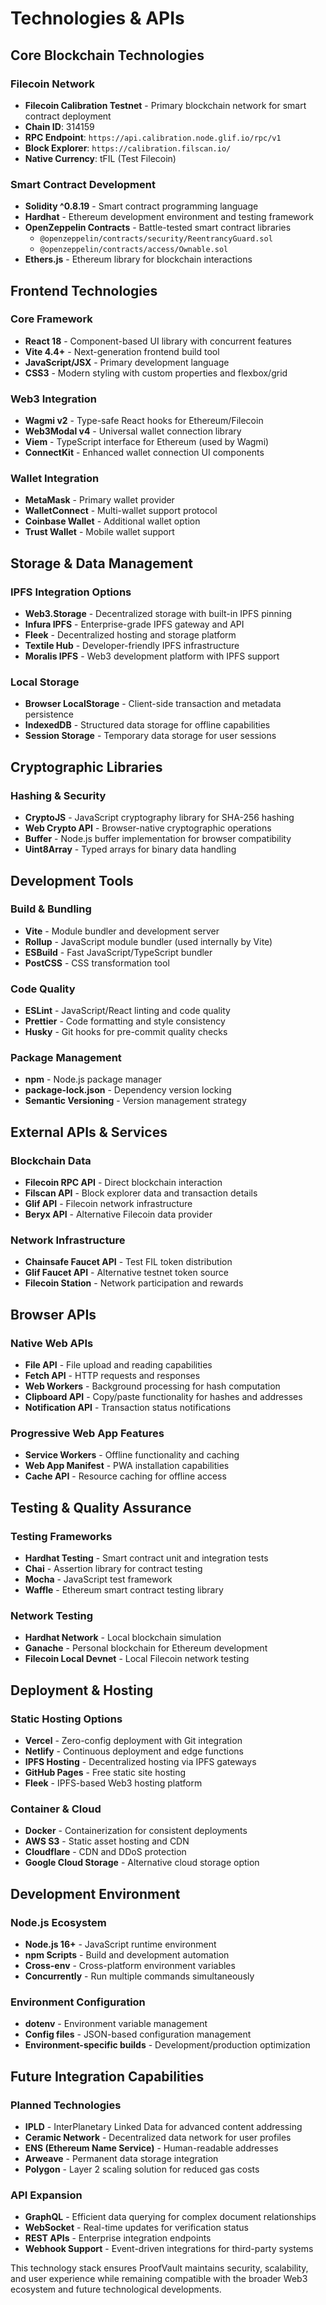 # Technologies & APIs

## Core Blockchain Technologies

### **Filecoin Network**
- **Filecoin Calibration Testnet** - Primary blockchain network for smart contract deployment
- **Chain ID**: 314159
- **RPC Endpoint**: `https://api.calibration.node.glif.io/rpc/v1`
- **Block Explorer**: `https://calibration.filscan.io/`
- **Native Currency**: tFIL (Test Filecoin)

### **Smart Contract Development**
- **Solidity ^0.8.19** - Smart contract programming language
- **Hardhat** - Ethereum development environment and testing framework
- **OpenZeppelin Contracts** - Battle-tested smart contract libraries
  - `@openzeppelin/contracts/security/ReentrancyGuard.sol`
  - `@openzeppelin/contracts/access/Ownable.sol`
- **Ethers.js** - Ethereum library for blockchain interactions

## Frontend Technologies

### **Core Framework**
- **React 18** - Component-based UI library with concurrent features
- **Vite 4.4+** - Next-generation frontend build tool
- **JavaScript/JSX** - Primary development language
- **CSS3** - Modern styling with custom properties and flexbox/grid

### **Web3 Integration**
- **Wagmi v2** - Type-safe React hooks for Ethereum/Filecoin
- **Web3Modal v4** - Universal wallet connection library
- **Viem** - TypeScript interface for Ethereum (used by Wagmi)
- **ConnectKit** - Enhanced wallet connection UI components

### **Wallet Integration**
- **MetaMask** - Primary wallet provider
- **WalletConnect** - Multi-wallet support protocol
- **Coinbase Wallet** - Additional wallet option
- **Trust Wallet** - Mobile wallet support

## Storage & Data Management

### **IPFS Integration Options**
- **Web3.Storage** - Decentralized storage with built-in IPFS pinning
- **Infura IPFS** - Enterprise-grade IPFS gateway and API
- **Fleek** - Decentralized hosting and storage platform
- **Textile Hub** - Developer-friendly IPFS infrastructure
- **Moralis IPFS** - Web3 development platform with IPFS support

### **Local Storage**
- **Browser LocalStorage** - Client-side transaction and metadata persistence
- **IndexedDB** - Structured data storage for offline capabilities
- **Session Storage** - Temporary data storage for user sessions

## Cryptographic Libraries

### **Hashing & Security**
- **CryptoJS** - JavaScript cryptography library for SHA-256 hashing
- **Web Crypto API** - Browser-native cryptographic operations
- **Buffer** - Node.js buffer implementation for browser compatibility
- **Uint8Array** - Typed arrays for binary data handling

## Development Tools

### **Build & Bundling**
- **Vite** - Module bundler and development server
- **Rollup** - JavaScript module bundler (used internally by Vite)
- **ESBuild** - Fast JavaScript/TypeScript bundler
- **PostCSS** - CSS transformation tool

### **Code Quality**
- **ESLint** - JavaScript/React linting and code quality
- **Prettier** - Code formatting and style consistency
- **Husky** - Git hooks for pre-commit quality checks

### **Package Management**
- **npm** - Node.js package manager
- **package-lock.json** - Dependency version locking
- **Semantic Versioning** - Version management strategy

## External APIs & Services

### **Blockchain Data**
- **Filecoin RPC API** - Direct blockchain interaction
- **Filscan API** - Block explorer data and transaction details
- **Glif API** - Filecoin network infrastructure
- **Beryx API** - Alternative Filecoin data provider

### **Network Infrastructure**
- **Chainsafe Faucet API** - Test FIL token distribution
- **Glif Faucet API** - Alternative testnet token source
- **Filecoin Station** - Network participation and rewards

## Browser APIs

### **Native Web APIs**
- **File API** - File upload and reading capabilities
- **Fetch API** - HTTP requests and responses
- **Web Workers** - Background processing for hash computation
- **Clipboard API** - Copy/paste functionality for hashes and addresses
- **Notification API** - Transaction status notifications

### **Progressive Web App Features**
- **Service Workers** - Offline functionality and caching
- **Web App Manifest** - PWA installation capabilities
- **Cache API** - Resource caching for offline access

## Testing & Quality Assurance

### **Testing Frameworks**
- **Hardhat Testing** - Smart contract unit and integration tests
- **Chai** - Assertion library for contract testing
- **Mocha** - JavaScript test framework
- **Waffle** - Ethereum smart contract testing library

### **Network Testing**
- **Hardhat Network** - Local blockchain simulation
- **Ganache** - Personal blockchain for Ethereum development
- **Filecoin Local Devnet** - Local Filecoin network testing

## Deployment & Hosting

### **Static Hosting Options**
- **Vercel** - Zero-config deployment with Git integration
- **Netlify** - Continuous deployment and edge functions
- **IPFS Hosting** - Decentralized hosting via IPFS gateways
- **GitHub Pages** - Free static site hosting
- **Fleek** - IPFS-based Web3 hosting platform

### **Container & Cloud**
- **Docker** - Containerization for consistent deployments
- **AWS S3** - Static asset hosting and CDN
- **Cloudflare** - CDN and DDoS protection
- **Google Cloud Storage** - Alternative cloud storage option

## Development Environment

### **Node.js Ecosystem**
- **Node.js 16+** - JavaScript runtime environment
- **npm Scripts** - Build and development automation
- **Cross-env** - Cross-platform environment variables
- **Concurrently** - Run multiple commands simultaneously

### **Environment Configuration**
- **dotenv** - Environment variable management
- **Config files** - JSON-based configuration management
- **Environment-specific builds** - Development/production optimization

## Future Integration Capabilities

### **Planned Technologies**
- **IPLD** - InterPlanetary Linked Data for advanced content addressing
- **Ceramic Network** - Decentralized data network for user profiles
- **ENS (Ethereum Name Service)** - Human-readable addresses
- **Arweave** - Permanent data storage integration
- **Polygon** - Layer 2 scaling solution for reduced gas costs

### **API Expansion**
- **GraphQL** - Efficient data querying for complex document relationships
- **WebSocket** - Real-time updates for verification status
- **REST APIs** - Enterprise integration endpoints
- **Webhook Support** - Event-driven integrations for third-party systems

This technology stack ensures ProofVault maintains security, scalability, and user experience while remaining compatible with the broader Web3 ecosystem and future technological developments. 